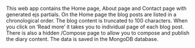 This web app contains the Home page, About page and Contact page with generated ejs partials. 
On the Home page the blog posts are listed in a chronological order. The blog content is truncated to 100 characters. 
When you click on ‘Read more’ it takes you to individual page of each blog post. 
There is also a hidden /Compose page to allow you to compose and publish the diary content.
The data is saved in the MongoDB database.
